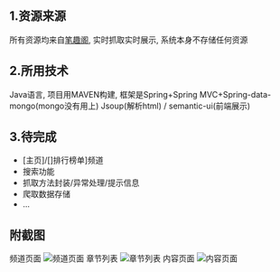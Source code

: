 ## 1.资源来源
所有资源均来自[笔趣阁](http://www.biquge.com/), 实时抓取实时展示, 系统本身不存储任何资源

## 2.所用技术
Java语言,  项目用MAVEN构建,  框架是Spring+Spring MVC+Spring-data-mongo(mongo没有用上)
Jsoup(解析html) / semantic-ui(前端展示)

## 3.待完成
- [主页]/[]排行榜单]频道
- 搜索功能
- 抓取方法封装/异常处理/提示信息
- 爬取数据存储
- ...

## 附截图
频道页面
![频道页面](https://raw.githubusercontent.com/Amayadream/bookstore/master/src/main/webapp/static/source/img/channel.jpg)
章节列表
![章节列表](https://raw.githubusercontent.com/Amayadream/bookstore/master/src/main/webapp/static/source/img/list.jpg)
内容页面
![内容页面](https://raw.githubusercontent.com/Amayadream/bookstore/master/src/main/webapp/static/source/img/content.jpg)